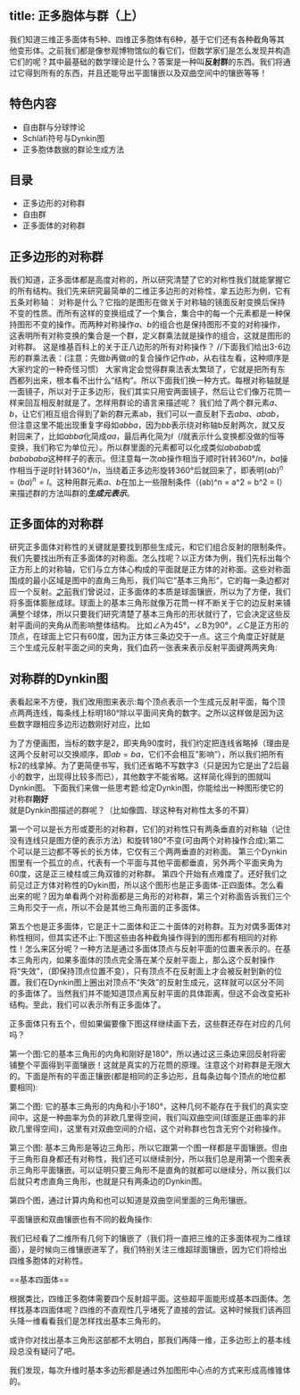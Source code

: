 title: 正多胞体与群（上）
----
我们知道三维正多面体有5种、四维正多胞体有6种，基于它们还有各种截角等其他变形体。之前我们都是像参观博物馆似的看它们，但数学家们是怎么发现并构造它们的呢？其中最基础的数学理论是什么？答案是一种叫**反射群**的东西。我们将通过它得到所有的东西，并且还能导出平面镶嵌以及双曲空间中的镶嵌等等！
## 特色内容
- 自由群与分球悖论
- Schläfi符号与Dynkin图
- 正多胞体数据的群论生成方法
<!--more-->
## 目录
- 正多边形的对称群
- 自由群
- 正多面体的对称群

## 正多边形的对称群
我们知道，正多面体都是高度对称的，所以研究清楚了它的对称性我们就能掌握它的所有结构。我们先来研究最简单的二维正多边形的对称性，拿五边形为例，它有五条对称轴：
对称是什么？它指的是图形在做关于对称轴的镜面反射变换后保持不变的性质。而所有这样的变换组成了一个集合，集合中的每一个元素都是一种保持图形不变的操作。而两种对称操作$a$、$b$的组合也是保持图形不变的对称操作，这表明所有对称变换的集合是一个群，定义群乘法就是操作的组合，这就是图形的对称群。
这是维基百科上的关于正八边形的所有对称操作？
//下面我们给出3-6边形的群乘法表：(注意：先做$b$再做$a$的复合操作记作$ab$，从右往左看，这种顺序是大家约定的一种奇怪习惯）
大家肯定会觉得群乘法表太繁琐了，它就是把所有东西都列出来，根本看不出什么“结构”。所以下面我们换一种方式。每根对称轴就是一面镜子，所以对于正多边形，我们其实只用安两面镜子，然后让它们像万花筒一样来回互相反射就是了。怎样用群论的语言来描述呢？
我们给了两个群元素$a$、$b$，让它们相互组合得到了新的群元素ab，我们可以一直反射下去$aba$、$abab$，但注意这里不能出现重复字母如$abba$，因为$bb$表示绕对称轴b反射两次，就又反射回来了，比如$abba$化简成$aa$，最后再化简为$I$（$I$就表示什么变换都没做的恒等变换，我们称它为单位元）。所以群里面的元素都可以化成类似$ababab$或$babababa$这种样子的表示。但注意每一次$ab$操作相当于顺时针转360°/n，$ba$操作相当于逆时针转360°/n，当绕着正多边形旋转360°后就回来了，即表明$(ab)^n =(ba)^n=I$。这种用群元素$a$、$b$在加上一些限制条件（(ab)^n = a^2 = b^2 = I）来描述群的方法叫群的***生成元表示***。

## 正多面体的对称群
研究正多面体对称性的关键就是要找到那些生成元，和它们组合反射的限制条件。我们先要找出所有正多面体的对称面。怎么找呢？以正方体为例，我们先标出每个正方形上的对称轴，它们与立方体心构成的平面就是正方体的对称面。这些对称面围成的最小区域是图中的直角三角形，我们叫它“基本三角形”，它的每一条边都对应一个反射。[之前]()我们曾说过，正多面体的本质是球面镶嵌，所以为了方便，我们将多面体膨胀成球。球面上的基本三角形就像万花筒一样不断关于它的边反射来铺满整个球体，所以只要我们研究清楚了基本三角形的形状就行了，它会决定这些反射平面间的夹角从而影响整体结构。
比如∠A为45°，∠B为90°，∠C是正方形的顶点，在球面上它只有60度，因为正方体三条边交于一点。这三个角度正好就是三个生成元反射平面之间的夹角，我们血药一张表来表示反射平面键两两夹角:

## 对称群的Dynkin图
表看起来不方便，我们改用图来表示:每个顶点表示一个生成元反射平面，每个顶点两两连线，每条线上标明180°除以平面间夹角的数字。之所以这样做是因为这些数字跟相应多边形边数刚好对应，比如

为了方便画图，当标的数字是2，即夹角90度时，我们约定把连线省略掉（理由是这两个反射可以交换顺序，即$ab=ba$，它们不会相互”影响”），所以我们把所有标2的线拿掉。为了更简便书写，我们还省略不写数字3（只是因为它是出了2后最小的数字，出现得比较多而已），其他数字不能省略。这样简化得到的图就叫Dynkin图。
下面我们来做一些思考题:给定Dynkin图，你能给出一种图形使它的对称群**刚好**就是Dynkin图描述的群呢？（比如像圆、球这种有对称性太多的不算）

第一个可以是长方形或菱形的对称群，它们的对称性只有两条垂直的对称轴（记住没有连线只是图方便的表示方法）和旋转180°不变(可由两个对称操作合成);第二个可以是三边都不等长的长方体，它仅有三个两两垂直的对称面。
第三个Dynkin图里有一个孤立的点，代表有一个平面与其他平面都垂直，另外两个平面夹角为60度，这是正三棱柱或三角双锥的对称群。
第四个开始有点难度了。还好我们之前见过正方体对称性的Dykin图，所以这个图形也是正多面体-正四面体。怎么看出来的呢？因为单看两个对称面都是三角形的对称群，第三个对称面告诉我们三个三角形交于一点，所以不会是其他三角形面的正多面体。

第五个也是正多面体，它是正十二面体和正二十面体的对称群。互为对偶多面体对称性相同，但其实还不止:下图这些由各种截角操作得到的图形都有相同的对称性！怎么来区分呢？一种方法是通过多面体顶点与反射平面的位置来表示的。在基本三角形内，如果多面体的顶点完全落在某个反射平面上，那么这个反射操作将“失效”，（即保持顶点位置不变），只有顶点不在反射面上才会被反射到新的位置。我们在Dynkin图上圈出对顶点不“失效”的反射生成元，这样就可以区分不同的多面体了。当然我们并不能知道顶点离反射平面的具体距离，但这不会改变拓补结构。至此，我们可以表示所有正多面体了。

正多面体只有五个，但如果偏要像下图这样继续画下去，这些群还存在对应的几何吗？

第一个图:它的基本三角形的内角和刚好是180°，所以通过这三条边来回反射将密铺整个平面得到平面镶嵌！这就是真实的万花筒的原理。注意这个对称群是无限大的。下面是所有的平面正镶嵌(都是相同的正多边形，且每条边每个顶点的地位都要相同):

第二个图: 它的基本三角形的内角和小于180°，这种几何不能存在于我们的真实空间中。这是一种曲率为负的非欧几里得空间，我们叫双曲空间(球面是正曲率的非欧几里得空间)，这里有对双曲空间的介绍，这个对称群也包含无穷个对称操作。

第三个图: 基本三角形是等边三角形，所以它跟第一个图一样都是平面镶嵌。但由于三角形自身都还有对称性，我们还可以继续剖分，所以我们总是用第一个图来表示三角形平面镶嵌。可以证明只要三角形不是直角的就都可以继续分，所以我们以后就只考虑直角三角形，也就是只有两条边的Dynkin图。

第四个图，通过计算内角和也可以知道是双曲空间里面的三角形镶嵌。

平面镶嵌和双曲镶嵌也有不同的截角操作:

我们已经看了二维所有几何下的镶嵌了（我们将一直把三维的正多面体视为二维球面），是时候向三维镶嵌进军了，我们特别关注三维超球面镶嵌，因为它们将给出四维多胞体的对称性。

==基本四面体==

根据类比，四维正多胞体需要四个反射超平面。这些超平面能形成基本四面体。怎样找基本四面体呢？四维的不直观性几乎堵死了直接的尝试。这种时候我们该再回头降一维看看我们是怎样找出基本三角形的。

或许你对找出基本三角形这部都不太明白，那我们再降一维，正多边形上的基本线段总没有疑问了吧。

我们发现，每次升维时基本多边形都是通过外加图形中心点的方式来形成高维锥体的。








